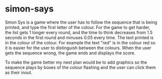 # simon-says

Smon Sys is a game where the user has to follow the sequence that is being printed, and type the first letter of the colour. For the game to get harder, the list gets 1 longer every round, and the time to think decreases from 1.5 seconds in the first round and minuses 0.05 every time. The text printed is in the colour of the colour. For example the text "red" is in the colour red so it is easier for the user to distinguish between the colours. When the user gets the sequence wrong, the game ends and displays the score.

To make the game better my next plan would be to add graphics so the sequence plays by boxes of the colour flashing and the user can click them as their inout.
